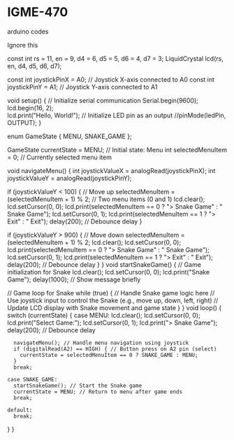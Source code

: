 # IGME-470
arduino codes

Ignore this

const int rs = 11, en = 9, d4 = 6, d5 = 5, d6 = 4, d7 = 3;
LiquidCrystal lcd(rs, en, d4, d5, d6, d7);

const int joystickPinX = A0; // Joystick X-axis connected to A0
const int joystickPinY = A1; // Joystick Y-axis connected to A1

void setup() {
  // Initialize serial communication
  Serial.begin(9600);
   lcd.begin(16, 2);  
 lcd.print("Hello, World!");
  // Initialize LED pin as an output
  //pinMode(ledPin, OUTPUT);
}

enum GameState {
  MENU,
  SNAKE_GAME
};

GameState currentState = MENU; // Initial state: Menu
int selectedMenuItem = 0;      // Currently selected menu item

void navigateMenu() {
  int joystickValueX = analogRead(joystickPinX);
  int joystickValueY = analogRead(joystickPinY);

  if (joystickValueY < 100) { // Move up
    selectedMenuItem = (selectedMenuItem + 1) % 2; // Two menu items (0 and 1)
    lcd.clear();
    lcd.setCursor(0, 0);
    lcd.print(selectedMenuItem == 0 ? "> Snake Game" : "  Snake Game");
    lcd.setCursor(0, 1);
    lcd.print(selectedMenuItem == 1 ? "> Exit" : "  Exit");
    delay(200); // Debounce delay
  }

  if (joystickValueY > 900) { // Move down
    selectedMenuItem = (selectedMenuItem + 1) % 2;
    lcd.clear();
    lcd.setCursor(0, 0);
    lcd.print(selectedMenuItem == 0 ? "> Snake Game" : "  Snake Game");
    lcd.setCursor(0, 1);
    lcd.print(selectedMenuItem == 1 ? "> Exit" : "  Exit");
    delay(200); // Debounce delay
  }
}
void startSnakeGame() {
  // Game initialization for Snake
  lcd.clear();
  lcd.setCursor(0, 0);
  lcd.print("Snake Game");
  delay(1000); // Show message briefly

  // Game loop for Snake
  while (true) {
    // Handle Snake game logic here
    // Use joystick input to control the Snake (e.g., move up, down, left, right)
    // Update LCD display with Snake movement and game state
  }
}
void loop() {
  switch (currentState) {
    case MENU:
      lcd.clear();
      lcd.setCursor(0, 0);
      lcd.print("Select Game:");
      lcd.setCursor(0, 1);
      lcd.print("> Snake Game");
      delay(200); // Debounce delay

      navigateMenu(); // Handle menu navigation using joystick
      if (digitalRead(A2) == HIGH) { // Button press on A2 pin (select)
        currentState = selectedMenuItem == 0 ? SNAKE_GAME : MENU;
      }
      break;

    case SNAKE_GAME:
      startSnakeGame(); // Start the Snake game
      currentState = MENU; // Return to menu after game ends
      break;

    default:
      break;
  }
}



